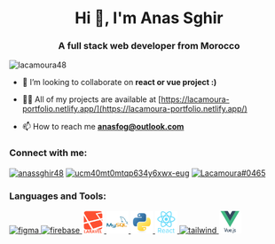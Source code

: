 <h1 align="center">Hi 👋, I'm Anas Sghir</h1>
<h3 align="center">A full stack web developer from Morocco</h3>

<p align="left"> <img src="https://komarev.com/ghpvc/?username=lacamoura48&label=Profile%20views&color=0e75b6&style=flat" alt="lacamoura48" /> </p>

- 👯 I’m looking to collaborate on **react or vue project :)**

- 👨‍💻 All of my projects are available at [https://lacamoura-portfolio.netlify.app/](https://lacamoura-portfolio.netlify.app/)

- 📫 How to reach me **anasfog@outlook.com**

<h3 align="left">Connect with me:</h3>
<p align="left">
<a href="https://linkedin.com/in/anassghir48" target="blank"><img align="center" src="https://raw.githubusercontent.com/rahuldkjain/github-profile-readme-generator/master/src/images/icons/Social/linked-in-alt.svg" alt="anassghir48" height="30" width="40" /></a>
<a href="https://www.youtube.com/c/ucm40mt0mtqp634y6xwx-eug" target="blank"><img align="center" src="https://raw.githubusercontent.com/rahuldkjain/github-profile-readme-generator/master/src/images/icons/Social/youtube.svg" alt="ucm40mt0mtqp634y6xwx-eug" height="30" width="40" /></a>
<a href="https://discord.gg/Lacamoura#0465" target="blank"><img align="center" src="https://raw.githubusercontent.com/rahuldkjain/github-profile-readme-generator/master/src/images/icons/Social/discord.svg" alt="Lacamoura#0465" height="30" width="40" /></a>
</p>

<h3 align="left">Languages and Tools:</h3>
<p align="left"> <a href="https://www.figma.com/" target="_blank" rel="noreferrer"> <img src="https://www.vectorlogo.zone/logos/figma/figma-icon.svg" alt="figma" width="40" height="40"/> </a> <a href="https://firebase.google.com/" target="_blank" rel="noreferrer"> <img src="https://www.vectorlogo.zone/logos/firebase/firebase-icon.svg" alt="firebase" width="40" height="40"/> </a> <a href="https://laravel.com/" target="_blank" rel="noreferrer"> <img src="https://raw.githubusercontent.com/devicons/devicon/master/icons/laravel/laravel-plain-wordmark.svg" alt="laravel" width="40" height="40"/> </a> <a href="https://www.mysql.com/" target="_blank" rel="noreferrer"> <img src="https://raw.githubusercontent.com/devicons/devicon/master/icons/mysql/mysql-original-wordmark.svg" alt="mysql" width="40" height="40"/> </a> <a href="https://www.python.org" target="_blank" rel="noreferrer"> <img src="https://raw.githubusercontent.com/devicons/devicon/master/icons/python/python-original.svg" alt="python" width="40" height="40"/> </a> <a href="https://reactjs.org/" target="_blank" rel="noreferrer"> <img src="https://raw.githubusercontent.com/devicons/devicon/master/icons/react/react-original-wordmark.svg" alt="react" width="40" height="40"/> </a> <a href="https://tailwindcss.com/" target="_blank" rel="noreferrer"> <img src="https://www.vectorlogo.zone/logos/tailwindcss/tailwindcss-icon.svg" alt="tailwind" width="40" height="40"/> </a> <a href="https://vuejs.org/" target="_blank" rel="noreferrer"> <img src="https://raw.githubusercontent.com/devicons/devicon/master/icons/vuejs/vuejs-original-wordmark.svg" alt="vuejs" width="40" height="40"/> </a> </p>
